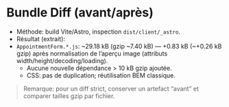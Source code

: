 # Bundle Diff (avant/après)

- Méthode: build Vite/Astro, inspection `dist/client/_astro`.
- Résultat (extrait):
- `AppointmentForm.*.js`: ~29.18 kB (gzip ~7.40 kB) — +0.83 kB (~+0.26 kB gzip) après normalisation de l’aperçu image (attributs width/height/decoding/loading).
  - Aucune nouvelle dépendance > 10 kB gzip ajoutée.
  - CSS: pas de duplication; réutilisation BEM classique.

> Remarque: pour un diff strict, conserver un artefact “avant” et comparer tailles gzip par fichier.
